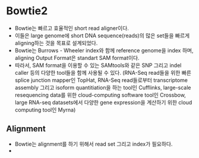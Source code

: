 
# Bowtie2 
- Bowtie는 빠르고 효율적인 short read aligner이다. 
- 이들은 large genome에 short DNA sequence(reads)의 많은 set들을 빠르게 aligning하는 것을 목표로 설계되었다. 
- Bowtie는 Burrows - Wheeler index와 함께 reference genome을 index 하며, aligning Output Format은 standart SAM format이다. 
- 따라서, SAM format을 이용할 수 있는 SAMtools와 같은 SNP 그리고 indel caller 등의 다양한 tool들을 함께 사용될 수 있다.
(RNA-Seq read들을 위한 빠른 splice junction mapper인 TopHat, RNA-Seq read들로부터 transcriptome assembly 그리고 isoform quantitiation을 하는 tool인 Cufflinks, large-scale resequencing data를 위한 cloud-computing software tool인 Crossbow, large RNA-seq datasets에서 다양한 gene expression을 계산하기 위한 cloud computing tool인 Myrna)


## Alignment 

- Bowtie는 alignment를 하기 위해서 read set 그리고 index가 필요하다.
- 



